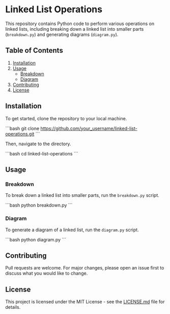 # Linked List Operations

This repository contains Python code to perform various operations on linked lists, including breaking down a linked list into smaller parts (`breakdown.py`) and generating diagrams (`diagram.py`).

## Table of Contents

1. [Installation](#installation)
2. [Usage](#usage)
   - [Breakdown](#breakdown)
   - [Diagram](#diagram)
3. [Contributing](#contributing)
4. [License](#license)

## Installation

To get started, clone the repository to your local machine.

\`\`\`bash
git clone https://github.com/your_username/linked-list-operations.git
\`\`\`

Then, navigate to the directory.

\`\`\`bash
cd linked-list-operations
\`\`\`

## Usage

### Breakdown

To break down a linked list into smaller parts, run the `breakdown.py` script.

\`\`\`bash
python breakdown.py
\`\`\`

### Diagram

To generate a diagram of a linked list, run the `diagram.py` script.

\`\`\`bash
python diagram.py
\`\`\`

## Contributing

Pull requests are welcome. For major changes, please open an issue first to discuss what you would like to change.

## License

This project is licensed under the MIT License - see the [LICENSE.md](LICENSE.md) file for details.
